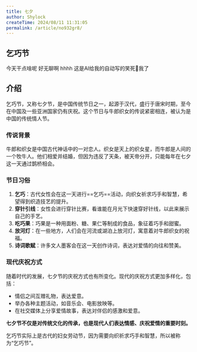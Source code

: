 ```yaml
---
title: 七夕
author: Shylock
createTime: 2024/08/11 11:31:05
permalink: /article/no932gr8/
---
```


## 乞巧节

今天干点啥呢 好无聊啊 hhhh 这是AI给我的自动写的笑死🤣我了

## 介绍

乞巧节，又称七夕节，是中国传统节日之一，起源于汉代，盛行于唐宋时期，至今在中国及一些亚洲国家仍有庆祝。这个节日与牛郎织女的传说紧密相连，被认为是中国的传统情人节。

### 传说背景

牛郎和织女是中国古代神话中的一对恋人。织女是天上的织女星，而牛郎是人间的一个牧牛人。他们相爱并结婚，但因为违反了天条，被天帝分开，只能每年在七夕这一天通过鹊桥相会。

### 节日习俗

1. **乞巧**：古代女性会在这一天进行==乞巧==活动，向织女祈求巧手和智慧，希望得到织造技艺的提升。
2. **穿针引线**：女性会进行穿针比赛，看谁能在月光下快速穿好针线，以此来展示自己的手艺。
3. **吃巧果**：巧果是一种用面粉、糖、果仁等制成的食品，象征着巧手和甜蜜。
4. **放河灯**：在一些地方，人们会在河流或湖泊上放河灯，寓意着对牛郎织女的祝福。
5. **诗词歌赋**：许多文人墨客会在这一天创作诗词，表达对爱情的向往和赞美。

### 现代庆祝方式

随着时代的发展，七夕节的庆祝方式也有所变化。现代的庆祝方式更加多样化，包括：

- 情侣之间互赠礼物，表达爱意。
- 举办各种主题活动，如音乐会、电影放映等。
- 在社交媒体上分享爱情故事，表达对伴侣的感激和爱意。

**七夕节不仅是对传统文化的传承，也是现代人们表达情感、庆祝爱情的重要时刻。**

乞巧节实际上是古代的妇女劳动节，因为需要向织祈求巧手和智慧，所以被称为“乞巧节”。
